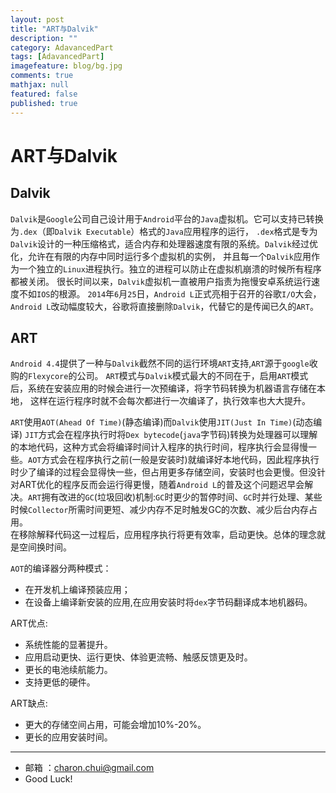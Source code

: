 ```yaml
---
layout: post
title: "ART与Dalvik"
description: ""
category: AdavancedPart
tags: [AdavancedPart]
imagefeature: blog/bg.jpg
comments: true
mathjax: null
featured: false
published: true
---
```




ART与Dalvik
===



Dalvik
---

`Dalvik`是`Google`公司自己设计用于`Android`平台的`Java`虚拟机。它可以支持已转换为`.dex`（即`Dalvik Executable`）格式的`Java`应用程序的运行，
`.dex`格式是专为`Dalvik`设计的一种压缩格式，适合内存和处理器速度有限的系统。`Dalvik`经过优化，允许在有限的内存中同时运行多个虚拟机的实例，
并且每一个`Dalvik`应用作为一个独立的`Linux`进程执行。独立的进程可以防止在虚拟机崩溃的时候所有程序都被关闭。
很长时间以来，`Dalvik`虚拟机一直被用户指责为拖慢安卓系统运行速度不如`IOS`的根源。
`2014`年`6`月`25`日，`Android L`正式亮相于召开的谷歌`I/O`大会，`Android L`改动幅度较大，谷歌将直接删除`Dalvik`，代替它的是传闻已久的`ART`。


ART
--- 

`Android 4.4`提供了一种与`Dalvik`截然不同的运行环境`ART`支持,`ART`源于`google`收购的`Flexycore`的公司。
`ART`模式与`Dalvik`模式最大的不同在于，启用`ART`模式后，系统在安装应用的时候会进行一次预编译，将字节码转换为机器语言存储在本地，
这样在运行程序时就不会每次都进行一次编译了，执行效率也大大提升。

`ART`使用`AOT(Ahead Of Time)`(静态编译)而`Dalvik`使用`JIT(Just In Time)`(动态编译)
`JIT`方式会在程序执行时将`Dex bytecode`(`java`字节码)转换为处理器可以理解的本地代码，这种方式会将编译时间计入程序的执行时间，程序执行会显得慢一些。`AOT`方式会在程序执行之前(一般是安装时)就编译好本地代码，因此程序执行时少了编译的过程会显得快一些，但占用更多存储空间，安装时也会更慢。但没针对ART优化的程序反而会运行得更慢，随着`Android L`的普及这个问题迟早会解决。`ART`拥有改进的`GC`(垃圾回收)机制:`GC`时更少的暂停时间、`GC`时并行处理、某些时候`Collector`所需时间更短、减少内存不足时触发GC的次数、减少后台内存占用。   
在移除解释代码这一过程后，应用程序执行将更有效率，启动更快。总体的理念就是空间换时间。


`AOT`的编译器分两种模式：            
- 在开发机上编译预装应用；
- 在设备上编译新安装的应用,在应用安装时将`dex`字节码翻译成本地机器码。

ART优点:     
- 系统性能的显著提升。
- 应用启动更快、运行更快、体验更流畅、触感反馈更及时。
- 更长的电池续航能力。
- 支持更低的硬件。

ART缺点:       
- 更大的存储空间占用，可能会增加10%-20%。
- 更长的应用安装时间。



		
---

- 邮箱 ：charon.chui@gmail.com  
- Good Luck! 